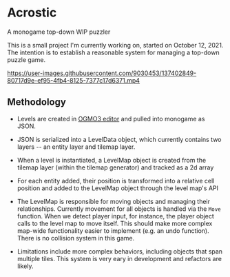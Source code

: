 # Acrostic
A monogame top-down WIP puzzler

This is a small project I'm currently working on, started on October 12, 2021.
The intention is to establish a reasonable system for managing a top-down puzzle game.

https://user-images.githubusercontent.com/9030453/137402849-80717d9e-ef95-4fb4-8125-7377c17d6371.mp4

## Methodology

+ Levels are created in [OGMO3 editor](https://github.com/Ogmo-Editor-3/OgmoEditor3-CE) and pulled into monogame as JSON.

+ JSON is serialized into a LevelData object, which currently contains two layers -- an entity layer and tilemap layer.

+ When a level is instantiated, a LevelMap object is created from the tilemap layer (within the tilemap generator) and tracked as a 2d array

+ For each entity added, their position is transformed into a relative cell position and added to the LevelMap object through the level map's API

+ The LevelMap is responsible for moving objects and managing their relationships. Currently movement for all objects is handled via the `Move` function. When we detect player input, for instance, the player object calls to the level map to move itself. This should make more complex map-wide functionality easier to implement (e.g. an undo function). There is no collision system in this game.

+ Limitations include more complex behaviors, including objects that span multiple tiles. This system is very eary in development and refactors are likely.
